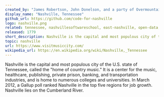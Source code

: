 ```yaml
---
created_by: "James Robertson, John Donelson, and a party of Overmountain Men"
display_name: "Nashville, Tennessee"
github_url: https://github.com/code-for-nashville
logo: nashville.png
related: tennessee, nashvillesoftwareschool, east-nashville, open-data, civic-tech
released: 1779
short_description: Nashville is the capital and most populous city of the U.S. state of Tennessee.
topic: nashville
url: https://www.visitmusiccity.com/
wikipedia_url: https://en.wikipedia.org/wiki/Nashville,_Tennessee
---
```

Nashville is the capital and most populous city of the U.S. state of Tennessee, called the "home of country music." It is a center for the music, healthcare, publishing, private prison, banking, and transportation industries, and is home to numerous colleges and universities. In March 2012, a Gallup poll ranked Nashville in the top five regions for job growth. Nashville lies on the Cumberland River.
